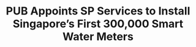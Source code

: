 ---
layout: post
title: "PUB Appoints SP Services to Install Singapore’s First 300,000 Smart Water Meters"
file_url: https://www.pub.gov.sg/news/pressreleases/2021PR005
---